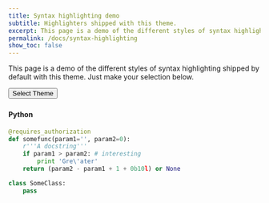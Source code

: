 ```yaml
---
title: Syntax highlighting demo
subtitle: Highlighters shipped with this theme.
excerpt: This page is a demo of the different styles of syntax highlighting shipped by default with this theme. Just make your selection below.
permalink: /docs/syntax-highlighting
show_toc: false
---
```


This page is a demo of the different styles of syntax highlighting shipped by default with this theme. Just make your selection below.

<p id="count" class="lead mb-2"></p>

<div class="dropdown my-4">
  <button class="btn btn-sm btn-primary dropdown-toggle" type="button" id="dropdownMenuButton" data-toggle="dropdown" aria-haspopup="true" aria-expanded="false">Select Theme</button>
  <div id="list" class="dropdown-menu" aria-labelledby="dropdownMenuButton" style="max-height: 30vh;overflow-y: auto;">
  </div>
</div>

<h3 id ="config"></h3>
<p>
<div id="selected" class="language-yaml highlighter-rouge"></div>

<script>
  var styles = ['autumn', 'borland', 'bw', 'colorful', 'default', 'emacs',
  	'friendly', 'fruity', 'github', 'manni', 'monokai', 'murphy','native',
  	'pastie','perldoc','tango','trac','vim','vs','zenburn'
  ].sort();
  
  styles.forEach(function(word) {
  	var row = document.createElement('a');
  	row.classList.add('dropdown-item');
  	row.href = 'javascript:void(0)';
  	row.innerHTML = word;
  	row.setAttribute("onclick", "reaplyStyles('" + word + "');");
  	document.getElementById('list').appendChild(row);
  });
  document.getElementById("count").innerHTML = "An overall of <span class='font-weight-bold'>" + styles.length + "</span> highlighting styles available";
  
</script>


<p></p>



#### Python


```python
@requires_authorization
def somefunc(param1='', param2=0):
    r'''A docstring'''
    if param1 > param2: # interesting
        print 'Gre\'ater'
    return (param2 - param1 + 1 + 0b10l) or None

class SomeClass:
    pass
```
